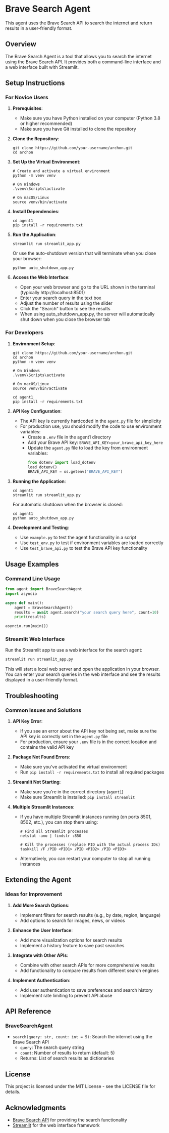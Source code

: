 # Brave Search Agent

This agent uses the Brave Search API to search the internet and return results in a user-friendly format.

## Overview

The Brave Search Agent is a tool that allows you to search the internet using the Brave Search API. It provides both a command-line interface and a web interface built with Streamlit.

## Setup Instructions

### For Novice Users

1. **Prerequisites**:
   - Make sure you have Python installed on your computer (Python 3.8 or higher recommended)
   - Make sure you have Git installed to clone the repository

2. **Clone the Repository**:
   ```
   git clone https://github.com/your-username/archon.git
   cd archon
   ```

3. **Set Up the Virtual Environment**:
   ```
   # Create and activate a virtual environment
   python -m venv venv
   
   # On Windows
   .\venv\Scripts\activate
   
   # On macOS/Linux
   source venv/bin/activate
   ```

4. **Install Dependencies**:
   ```
   cd agent1
   pip install -r requirements.txt
   ```

5. **Run the Application**:
   ```
   streamlit run streamlit_app.py
   ```
   
   Or use the auto-shutdown version that will terminate when you close your browser:
   ```
   python auto_shutdown_app.py
   ```

6. **Access the Web Interface**:
   - Open your web browser and go to the URL shown in the terminal (typically http://localhost:8501)
   - Enter your search query in the text box
   - Adjust the number of results using the slider
   - Click the "Search" button to see the results
   - When using auto_shutdown_app.py, the server will automatically shut down when you close the browser tab

### For Developers

1. **Environment Setup**:
   ```
   git clone https://github.com/your-username/archon.git
   cd archon
   python -m venv venv
   
   # On Windows
   .\venv\Scripts\activate
   
   # On macOS/Linux
   source venv/bin/activate
   
   cd agent1
   pip install -r requirements.txt
   ```

2. **API Key Configuration**:
   - The API key is currently hardcoded in the `agent.py` file for simplicity
   - For production use, you should modify the code to use environment variables:
     - Create a `.env` file in the agent1 directory
     - Add your Brave API key: `BRAVE_API_KEY=your_brave_api_key_here`
     - Update the `agent.py` file to load the key from environment variables:
       ```python
       from dotenv import load_dotenv
       load_dotenv()
       BRAVE_API_KEY = os.getenv("BRAVE_API_KEY")
       ```

3. **Running the Application**:
   ```
   cd agent1
   streamlit run streamlit_app.py
   ```
   
   For automatic shutdown when the browser is closed:
   ```
   cd agent1
   python auto_shutdown_app.py
   ```

4. **Development and Testing**:
   - Use `example.py` to test the agent functionality in a script
   - Use `test_env.py` to test if environment variables are loaded correctly
   - Use `test_brave_api.py` to test the Brave API key functionality

## Usage Examples

### Command Line Usage

```python
from agent import BraveSearchAgent
import asyncio

async def main():
    agent = BraveSearchAgent()
    results = await agent.search("your search query here", count=10)
    print(results)

asyncio.run(main())
```

### Streamlit Web Interface

Run the Streamlit app to use a web interface for the search agent:

```bash
streamlit run streamlit_app.py
```

This will start a local web server and open the application in your browser. You can enter your search queries in the web interface and see the results displayed in a user-friendly format.

## Troubleshooting

### Common Issues and Solutions

1. **API Key Error**:
   - If you see an error about the API key not being set, make sure the API key is correctly set in the `agent.py` file
   - For production, ensure your `.env` file is in the correct location and contains the valid API key

2. **Package Not Found Errors**:
   - Make sure you've activated the virtual environment
   - Run `pip install -r requirements.txt` to install all required packages

3. **Streamlit Not Starting**:
   - Make sure you're in the correct directory (`agent1`)
   - Make sure Streamlit is installed: `pip install streamlit`

4. **Multiple Streamlit Instances**:
   - If you have multiple Streamlit instances running (on ports 8501, 8502, etc.), you can stop them using:
     ```
     # Find all Streamlit processes
     netstat -ano | findstr :850
     
     # Kill the processes (replace PID with the actual process IDs)
     taskkill /F /PID <PID1> /PID <PID2> /PID <PID3>
     ```
   - Alternatively, you can restart your computer to stop all running instances

## Extending the Agent

### Ideas for Improvement

1. **Add More Search Options**:
   - Implement filters for search results (e.g., by date, region, language)
   - Add options to search for images, news, or videos

2. **Enhance the User Interface**:
   - Add more visualization options for search results
   - Implement a history feature to save past searches

3. **Integrate with Other APIs**:
   - Combine with other search APIs for more comprehensive results
   - Add functionality to compare results from different search engines

4. **Implement Authentication**:
   - Add user authentication to save preferences and search history
   - Implement rate limiting to prevent API abuse

## API Reference

### BraveSearchAgent

- `search(query: str, count: int = 5)`: Search the internet using the Brave Search API
  - `query`: The search query string
  - `count`: Number of results to return (default: 5)
  - Returns: List of search results as dictionaries

## License

This project is licensed under the MIT License - see the LICENSE file for details.

## Acknowledgments

- [Brave Search API](https://brave.com/search/api/) for providing the search functionality
- [Streamlit](https://streamlit.io/) for the web interface framework

